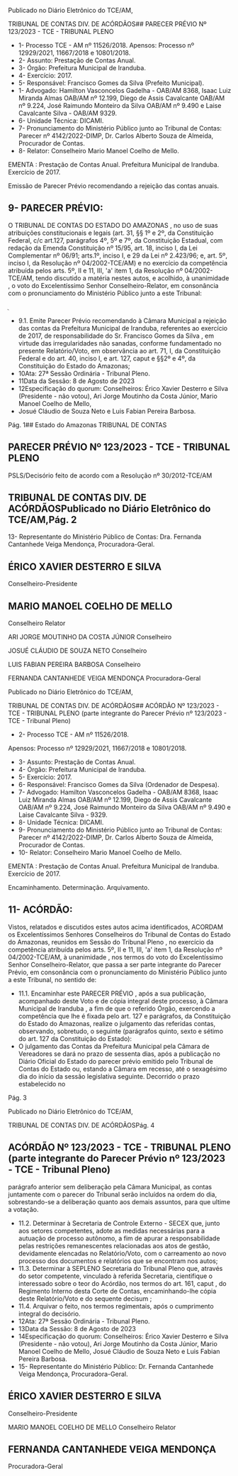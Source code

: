 Publicado  no  Diário  Eletrônico do TCE/AM,

TRIBUNAL DE CONTAS DIV. DE ACÓRDÃOS## PARECER PRÉVIO Nº 123/2023 - TCE - TRIBUNAL PLENO

- 1- Processo TCE - AM nº 11526/2018. Apensos: Processo nº  12929/2021, 11667/2018 e 10801/2018.
- 2- Assunto: Prestação de Contas Anual.
- 3- Órgão: Prefeitura Municipal de Iranduba.
- 4- Exercício: 2017.
- 5- Responsável: Francisco Gomes da Silva (Prefeito Municipal).
- 1- Advogado: Hamilton Vasconcelos Gadelha - OAB/AM 8368, Isaac Luiz Miranda Almas OAB/AM  nº  12.199,  Diego  de  Assis  Cavalcante  OAB/AM  nº  9.224,  José  Raimundo Monteiro da Silva OAB/AM nº 9.490 e Laise Cavalcante Silva - OAB/AM 9329.
- 6- Unidade Técnica: DICAMI.
- 7- Pronunciamento  do  Ministério  Público  junto  ao  Tribunal  de  Contas: Parecer  nº 4142/2022-DIMP, Dr. Carlos Alberto Souza de Almeida, Procurador de Contas.
- 8- Relator: Conselheiro Mario Manoel Coelho de Mello.

EMENTA :  Prestação  de  Contas  Anual.    Prefeitura Municipal de Iranduba.  Exercício de 2017.

Emissão de Parecer Prévio recomendando a rejeição das contas anuais.

## 9- PARECER PRÉVIO:

O  TRIBUNAL  DE  CONTAS  DO  ESTADO  DO  AMAZONAS ,  no  uso  de  suas atribuições  constitucionais  e  legais  (art.  31,  §§  1º  e  2º,  da  Constituição  Federal,  c/c art.127,  parágrafos  4º,  5º  e  7º,  da  Constituição  Estadual,  com  redação  da  Emenda Constituição nº 15/95, art. 18, inciso I, da Lei Complementar nº 06/91; arts.1º, inciso I, e 29  da  Lei  nº  2.423/96;  e,  art.  5º,  inciso  I,  da  Resolução  nº  04/2002-TCE/AM)  e  no exercício da competência atribuída pelos arts. 5º, II e 11, III, 'a' item 1, da Resolução nº 04/2002-TCE/AM, tendo discutido a matéria nestes autos, e acolhido, à unanimidade , o voto do Excelentíssimo Senhor Conselheiro-Relator, em consonância com o pronunciamento do Ministério Público junto a este Tribunal:

ֻ

- 9.1. Emite Parecer Prévio recomendando à Câmara Municipal a rejeição das contas da Prefeitura Municipal de Iranduba, referentes ao exercício de  2017,  de  responsabilidade  do Sr.  Francisco  Gomes da Silva ,  em virtude  das  irregularidades  não  sanadas,  conforme  fundamentado  no presente  Relatório/Voto,  em  observância  ao  art.  71,  I,  da  Constituição Federal  e  do  art.  40,  inciso  I,  e  art.  127, caput e  §§2º  e  4º,  da Constituição do Estado do Amazonas;
- 10Ata: 27ª Sessão Ordinária - Tribunal Pleno.
- 11Data da Sessão: 8 de Agosto de 2023
- 12Especificação do quorum: Conselheiros: Érico Xavier Desterro e Silva (Presidente -  não  votou),  Ari  Jorge  Moutinho  da  Costa  Júnior,  Mario  Manoel  Coelho  de  Mello,
- Josué Cláudio de Souza Neto e Luis Fabian Pereira Barbosa.

Pág. 1## Estado do Amazonas TRIBUNAL DE CONTAS

## PARECER PRÉVIO Nº 123/2023 - TCE - TRIBUNAL PLENO

PSLS/Decisório feito de acordo com a Resolução nº 30/2012-TCE/AM

## TRIBUNAL DE CONTAS DIV. DE ACÓRDÃOSPublicado  no  Diário  Eletrônico do TCE/AM,Pág. 2

13-  Representante do Ministério Público de Contas: Dra. Fernanda Cantanhede Veiga Mendonça, Procuradora-Geral.

## ÉRICO XAVIER DESTERRO E SILVA

Conselheiro-Presidente

## MARIO MANOEL COELHO DE MELLO

Conselheiro Relator

ARI JORGE MOUTINHO DA COSTA JÚNIOR Conselheiro

JOSUÉ CLÁUDIO DE SOUZA NETO Conselheiro

LUIS FABIAN PEREIRA BARBOSA Conselheiro

FERNANDA CANTANHEDE VEIGA MENDONÇA Procuradora-Geral

Publicado  no  Diário  Eletrônico do TCE/AM,

TRIBUNAL DE CONTAS DIV. DE ACÓRDÃOS## ACÓRDÃO Nº 123/2023 - TCE - TRIBUNAL PLENO (parte integrante do Parecer Prévio nº 123/2023 - TCE - Tribunal Pleno)

- 2- Processo TCE - AM nº 11526/2018.

Apensos: Processo nº  12929/2021, 11667/2018 e 10801/2018.

- 3- Assunto: Prestação de Contas Anual.
- 4- Órgão: Prefeitura Municipal de Iranduba.
- 5- Exercício: 2017.
- 6- Responsável: Francisco Gomes da Silva (Ordenador de Despesa).
- 7- Advogado: Hamilton Vasconcelos Gadelha - OAB/AM 8368, Isaac Luiz Miranda Almas OAB/AM  nº  12.199,  Diego  de  Assis  Cavalcante  OAB/AM  nº  9.224,  José  Raimundo Monteiro da Silva OAB/AM nº 9.490 e Laise Cavalcante Silva - 9329.
- 8- Unidade Técnica: DICAMI.
- 9- Pronunciamento  do  Ministério  Público  junto  ao  Tribunal  de  Contas: Parecer  nº 4142/2022-DIMP, Dr. Carlos Alberto Souza de Almeida, Procurador de Contas.
- 10- Relator: Conselheiro Mario Manoel Coelho de Mello.

EMENTA :  Prestação  de  Contas  Anual.    Prefeitura Municipal de Iranduba. Exercício de 2017.

Encaminhamento. Determinação. Arquivamento.

## 11-  ACÓRDÃO:

Vistos, relatados e discutidos estes autos acima identificados, ACORDAM os Excelentíssimos Senhores Conselheiros do Tribunal de Contas do Estado do Amazonas, reunidos em Sessão do Tribunal Pleno , no exercício da competência atribuída pelos arts. 5º, II e 11, III, 'a' item 1, da Resolução nº 04/2002-TCE/AM, à unanimidade , nos termos do voto do Excelentíssimo Senhor Conselheiro-Relator, que passa a ser parte integrante do Parecer Prévio, em consonância com o pronunciamento do Ministério Público junto a este Tribunal, no sentido de:

- 11.1.  Encaminhar este PARECER PRÉVIO , após a sua publicação, acompanhado deste Voto e de cópia integral deste processo, à Câmara Municipal de Iranduba ,  a  fim  de que o referido Órgão,  exercendo  a  competência  que  lhe  é  fixada  pelo  art.  127  e parágrafos, da Constituição do Estado do Amazonas,  realize o julgamento  das  referidas  contas,  observando,  sobretudo,  o  seguinte (parágrafos  quinto,  sexto  e  sétimo  do  art.  127  da  Constituição  do Estado):
- O julgamento das Contas da Prefeitura Municipal pela Câmara de Vereadores se dará no prazo de sessenta dias, após a publicação no Diário Oficial  do  Estado  do  parecer  prévio emitido pelo Tribunal de Contas do Estado ou, estando a Câmara em recesso, até o sexagésimo dia do início da sessão legislativa seguinte.  Decorrido  o  prazo  estabelecido  no

Pág. 3

Publicado  no  Diário  Eletrônico do TCE/AM,

TRIBUNAL DE CONTAS DIV. DE ACÓRDÃOSPág. 4

## ACÓRDÃO Nº 123/2023 - TCE - TRIBUNAL PLENO (parte integrante do Parecer Prévio nº 123/2023 - TCE - Tribunal Pleno)

parágrafo anterior sem deliberação pela Câmara Municipal, as contas juntamente com o parecer do Tribunal serão incluídos na ordem  do  dia,  sobrestando-se  a  deliberação quanto aos demais assuntos, para que ultime a votação.

- 11.2.  Determinar à Secretaria de Controle Externo - SECEX que, junto aos setores competentes, adote as medidas necessárias para a autuação de  processo  autônomo,  a  fim  de  apurar  a  responsabilidade  pelas restrições remanescentes relacionadas aos atos de gestão, devidamente elencadas no Relatório/Voto, com o carreamento ao novo processo dos documentos e relatórios que se encontram nos autos;
- 11.3.  Determinar à SEPLENO Secretaria  do  Tribunal  Pleno que,  através do  setor  competente,  vinculado  à  referida  Secretaria,  cientifique  o interessado sobre o teor do Acórdão, nos termos do art. 161, caput , do Regimento  Interno  desta  Corte  de  Contas,  encaminhando-lhe  cópia deste Relatório/Voto e do sequente decisum ;
- 11.4.  Arquivar o feito, nos termos regimentais, após o cumprimento integral do decisório.
- 12Ata: 27ª Sessão Ordinária - Tribunal Pleno.
- 13Data da Sessão: 8 de Agosto de 2023
- 14Especificação do quorum: Conselheiros: Érico Xavier Desterro e Silva (Presidente -  não  votou),  Ari  Jorge  Moutinho  da  Costa  Júnior,  Mario  Manoel  Coelho  de  Mello, Josué Cláudio de Souza Neto e Luis Fabian Pereira Barbosa.
- 15-  Representante do Ministério Público: Dr. Fernanda Cantanhede Veiga Mendonça, Procuradora-Geral.

## ÉRICO XAVIER DESTERRO E SILVA

Conselheiro-Presidente

MARIO MANOEL COELHO DE MELLO Conselheiro Relator

## FERNANDA CANTANHEDE VEIGA MENDONÇA

Procuradora-Geral